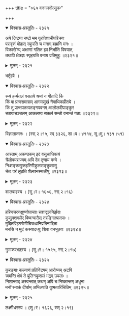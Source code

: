 +++
title = "०६५ वनगमनोत्सुकः"

+++



<details open><summary>विश्वास-प्रस्तुतिः - २३२१</summary>

अये दिष्ट्या नष्टो मम गृहपिशाचीपरिचयः  
परावृत्तं मोहात् स्फुरति च मनाग् ब्रह्मणि मनः ।  
विकारो’प्य् अक्षाणां गलित इव निर्भाति विषयात्  
तथापि क्षेत्रज्ञः स्पृहयति वनाय प्रतिमुहुः ॥२३२१॥
</details>

<details><summary>मूलम् - २३२१</summary>

अये दिष्ट्या नष्टो मम गृहपिशाचीपरिचयः  
परावृत्तं मोहात् स्फुरति च मनाग् ब्रह्मणि मनः ।  
विकारो’प्य् अक्षाणां गलित इव निर्भाति विषयात्  
तथापि क्षेत्रज्ञः स्पृहयति वनाय प्रतिमुहुः ॥२३२१॥
</details>


भर्तृहरेः ।  



<details open><summary>विश्वास-प्रस्तुतिः - २३२२</summary>

रम्यं हर्म्यतलं वसतये श्रव्यं न गीतादि किं  
किं वा प्राणसमासम् आगमसुखं नैवाधिकप्रीतये ।  
किं तु प्रान्तपतत्पतङ्गपवनम् आलोलदीपाङ्कुर  
च्छायाचञ्चलम् आकलय्य सकलं सन्तो वनान्तं गताः ॥२३२२॥
</details>

<details><summary>मूलम् - २३२२</summary>

रम्यं हर्म्यतलं वसतये श्रव्यं न गीतादि किं  
किं वा प्राणसमासम् आगमसुखं नैवाधिकप्रीतये ।  
किं तु प्रान्तपतत्पतङ्गपवनम् आलोलदीपाङ्कुर  
च्छायाचञ्चलम् आकलय्य सकलं सन्तो वनान्तं गताः ॥२३२२॥
</details>


विज्ञातात्मनः । (स्स् २।१५, स्व् ३३२६, शा।प। ४११४, सू।मु। १३१।५१)  



<details open><summary>विश्वास-प्रस्तुतिः - २३२३</summary>

आस्ताम् अकण्ठकम् इदं वसुधाधिपत्यं  
त्रैलोक्यराज्यम् अपि देव तृणाय मन्ये ।  
निःशङ्कसुप्तहरिणीकुलसङ्कुलासु  
चेतः परं लुठति शैलवनस्थलीषु ॥२३२३॥
</details>

<details><summary>मूलम् - २३२३</summary>

आस्ताम् अकण्ठकम् इदं वसुधाधिपत्यं  
त्रैलोक्यराज्यम् अपि देव तृणाय मन्ये ।  
निःशङ्कसुप्तहरिणीकुलसङ्कुलासु  
चेतः परं लुठति शैलवनस्थलीषु ॥२३२३॥
</details>


शालवाहस्य । (सु।र। १६०६, स्स् २।१६)  



<details open><summary>विश्वास-प्रस्तुतिः - २३२४</summary>

हरिणचरणक्षुण्णोपान्ताः सशाद्वलनिर्झराः  
कुसुमशवलैर् विष्वग्वातैस् तरङ्गितपादपाः ।  
मुदितविहगश्रेणीचित्रध्वनिप्रतिनादिता  
मनसि न मुदं कस्यादध्युः शिवा वनभूतयः ॥२३२४॥
</details>

<details><summary>मूलम् - २३२४</summary>

हरिणचरणक्षुण्णोपान्ताः सशाद्वलनिर्झराः  
कुसुमशवलैर् विष्वग्वातैस् तरङ्गितपादपाः ।  
मुदितविहगश्रेणीचित्रध्वनिप्रतिनादिता  
मनसि न मुदं कस्यादध्युः शिवा वनभूतयः ॥२३२४॥
</details>


गुणाकरभद्रस्य । (सु।र। १५९५, स्स् २।१७)  



<details open><summary>विश्वास-प्रस्तुतिः - २३२५</summary>

कुरङ्गाः कल्याणं प्रतिविटपम् आरोग्यम् अटवि  
स्रवन्ति क्षेमं ते पुलिनकुशलं भद्रम् उपलाः ।  
निशान्ताद् अस्वन्तात् कथम् अपि च निष्कान्तम् अधुना  
मनो’स्माकं दीर्घाम् अभिलषति युष्मत्परिचितिम् ॥२३२५॥
</details>

<details><summary>मूलम् - २३२५</summary>

कुरङ्गाः कल्याणं प्रतिविटपम् आरोग्यम् अटवि  
स्रवन्ति क्षेमं ते पुलिनकुशलं भद्रम् उपलाः ।  
निशान्ताद् अस्वन्तात् कथम् अपि च निष्कान्तम् अधुना  
मनो’स्माकं दीर्घाम् अभिलषति युष्मत्परिचितिम् ॥२३२५॥
</details>


लक्ष्मीधरस्य । (सु।र। १६२६, स्स् २।१९)  